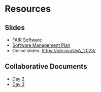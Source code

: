 # Resources

## Slides
- [FAIR Software](./files/FAIR-software-slides.pptx)
- [Software Management Plan](./files/SMP-slides.pptx)
- Online slides: https://ole.mn/UvA_2023/

## Collaborative Documents
- [Day 2](<./files/2023-04-04-ds-fair-smp-advanced-python Collaborative Document Day 2.md>)
- [Day 3](<./files/2023-04-04-ds-fair-smp-advanced-python Collaborative Document Day 3.md>)
